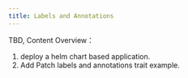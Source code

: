 ```yaml
---
title: Labels and Annotations
---
```


TBD, Content Overview：

1. deploy a helm chart based application.
2. Add Patch labels and annotations trait example.
